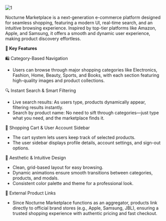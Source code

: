 
![1](https://github.com/user-attachments/assets/6c1c0a68-d9a0-481b-a8b2-251f6f72d12f)

Nocturne Marketplace is a next-generation e-commerce platform designed for seamless shopping, featuring a modern UI, real-time search, and an intuitive browsing experience. Inspired by top-tier platforms like Amazon, Apple, and Samsung, it offers a smooth and dynamic user experience, making product discovery effortless.

**🌟 Key Features**

🛍️ Category-Based Navigation
- Users can browse through major shopping categories like Electronics, Fashion, Home, Beauty, Sports, and Books, with each section featuring high-quality images and product collections.

🔍 Instant Search & Smart Filtering
- Live search results: As users type, products dynamically appear, filtering results instantly.
- Search by product name: No need to sift through categories—just type what you need, and the marketplace finds it.

🛒 Shopping Cart & User Account Sidebar
- The cart system lets users keep track of selected products.
- The user sidebar displays profile details, account settings, and sign-out options.

🎨 Aesthetic & Intuitive Design
- Clean, grid-based layout for easy browsing.
- Dynamic animations ensure smooth transitions between categories, products, and modals.
- Consistent color palette and theme for a professional look.

🔗 External Product Links
- Since Nocturne Marketplace functions as an aggregator, products link directly to official brand stores (e.g., Apple, Samsung, JBL), ensuring a trusted shopping experience with authentic pricing and fast checkout.
